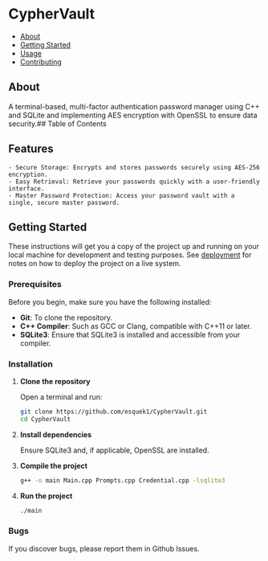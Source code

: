 # CypherVault
+ [About](#about)
+ [Getting Started](#getting_started)
+ [Usage](#usage)
+ [Contributing](../CONTRIBUTING.md)

## About <a name = "about"></a>
A terminal-based, multi-factor authentication password manager using C++ and SQLite and implementing AES encryption with OpenSSL to ensure data security.## Table of Contents

## Features <a name = "features"></a>
```
- Secure Storage: Encrypts and stores passwords securely using AES-256 encryption.
- Easy Retrieval: Retrieve your passwords quickly with a user-friendly interface.
- Master Password Protection: Access your password vault with a single, secure master password.
```
## Getting Started <a name = "getting_started"></a>
These instructions will get you a copy of the project up and running on your local machine for development and testing purposes. See [deployment](#deployment) for notes on how to deploy the project on a live system.

### Prerequisites
Before you begin, make sure you have the following installed:

- **Git**: To clone the repository.
- **C++ Compiler**: Such as GCC or Clang, compatible with C++11 or later.
- **SQLite3**: Ensure that SQLite3 is installed and accessible from your compiler.

### Installation

1. **Clone the repository**

   Open a terminal and run:

   ```bash
   git clone https://github.com/esquek1/CypherVault.git
   cd CypherVault

2. **Install dependencies**

    Ensure SQLite3 and, if applicable, OpenSSL are installed. 

3. **Compile the project**

    ```bash
    g++ -o main Main.cpp Prompts.cpp Credential.cpp -lsqlite3

4. **Run the project**

    ```bash
    ./main

    
### Bugs
If you discover bugs, please report them in Github Issues.
